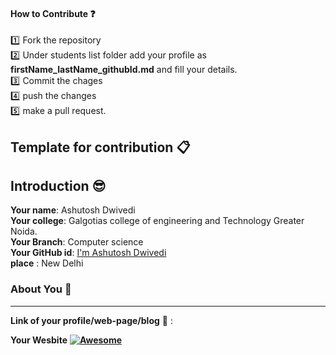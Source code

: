 #### How to Contribute :question:
:one: Fork the repository
<br>
:two: Under students list folder add your profile as **firstName_lastName_githubId.md** and fill your details.
<br>
:three: Commit the chages
 <br>
:four: push the changes
 <br>
:five: make a pull request.



## Template for contribution :clipboard:


## Introduction :sunglasses:
**Your name**:     Ashutosh Dwivedi
<br>
**Your college**: Galgotias college of engineering and Technology Greater Noida.
<br>
**Your Branch**: Computer science
<br>
**Your GitHub id**: [I'm Ashutosh Dwivedi](https://github.com/kindacoder)
<br>
**place** : New Delhi
### About You :boy:
---

**Link of your profile/web-page/blog** :link: :

**Your Wesbite**  **[![Awesome](https://awesome.re/badge.svg)](https://github.com)**